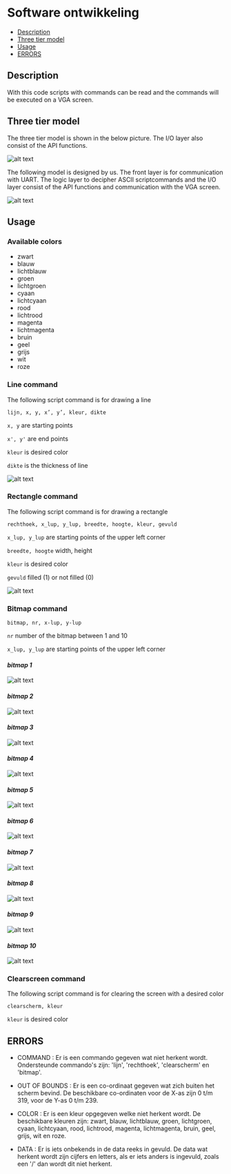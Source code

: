 # Software ontwikkeling

- [Description](#description)
- [Three tier model](#three-tier-model)
- [Usage](#usage)
- [ERRORS](#errors)

## Description

With this code scripts with commands can be read and the commands will be executed on a VGA screen.

## Three tier model

The three tier model is shown in the below picture. The I/O layer also consist of the API functions.

![alt text](/Images-readme/threetier.png "Three tier model")

The following model is designed by us. The front layer is for communication with UART. The logic layer to decipher ASCII scriptcommands and the I/O layer consist of the API functions and communication with the VGA screen.

![alt text](/Images-readme/Func_ontwerp.drawio.png "Diagram three tier model")

## Usage

### **Available colors**

- zwart
- blauw
- lichtblauw
- groen
- lichtgroen
- cyaan
- lichtcyaan
- rood
- lichtrood
- magenta
- lichtmagenta
- bruin
- geel
- grijs
- wit
- roze

### **Line command**

The following script command is for drawing a line

``lijn, x, y, x’, y’, kleur, dikte``

``x, y`` are starting points

``x', y'`` are end points

``kleur`` is desired color

``dikte`` is the thickness of line

![alt text](/Images-readme/lines.png "Drawable lines")

### **Rectangle command**

The following script command is for drawing a rectangle

``rechthoek, x_lup, y_lup, breedte, hoogte, kleur, gevuld``

``x_lup, y_lup`` are starting points of the upper left corner

``breedte, hoogte`` width, height

``kleur`` is desired color

``gevuld`` filled (1) or not filled (0)

![alt text](/Images-readme/rectangle.png "Drawable rectangle")

### **Bitmap command**

``bitmap, nr, x-lup, y-lup``

``nr``  number of the bitmap between 1 and 10

``x_lup, y_lup`` are starting points of the upper left corner

#### ***bitmap 1***

![alt text](/Images-readme/pijl-up.png "arrow up")

#### ***bitmap 2***

![alt text](/Images-readme/pijl-down.png "arrow down")

#### ***bitmap 3***

![alt text](/Images-readme/pijl-links.png "arrow left")

#### ***bitmap 4***

![alt text](/Images-readme/pijl-rechts.png "arrow right")

#### ***bitmap 5***

![alt text](/Images-readme/smiley-angry.png "Smiley angry")

#### ***bitmap 6***

![alt text](/Images-readme/smiley-angry-col.png "Smiley angry color")

#### ***bitmap 7***

![alt text](/Images-readme/smiley-happy.png "Smiley happy")

#### ***bitmap 8***

![alt text](/Images-readme/smiley-happy-col.png "Smiley happy color")

#### ***bitmap 9***

![alt text](/Images-readme/smiley-sad.png "Smiley sad")

#### ***bitmap 10***

![alt text](/Images-readme/smiley-sad-col.png "Smiley sad color")

### **Clearscreen command**

The following script command is for clearing the screen with a desired color

``clearscherm, kleur``

``kleur`` is desired color

## ERRORS

- COMMAND :
Er is een commando gegeven wat niet herkent wordt.
Ondersteunde commando's zijn: 'lijn', 'rechthoek', 'clearscherm' en 'bitmap'.

- OUT OF BOUNDS :
Er is een co-ordinaat gegeven wat zich buiten het scherm bevind.
De beschikbare co-ordinaten voor de X-as zijn 0 t/m 319, voor de Y-as 0 t/m 239.

- COLOR :
Er is een kleur opgegeven welke niet herkent wordt.
De beschikbare kleuren zijn: zwart, blauw, lichtblauw, groen, lichtgroen, cyaan, lichtcyaan, rood, lichtrood, magenta, lichtmagenta, bruin, geel, grijs, wit en roze.

- DATA :
Er is iets onbekends in de data reeks in gevuld.
De data wat herkent wordt zijn cijfers en letters, als er iets anders is ingevuld, zoals een '/'
dan wordt dit niet herkent.
